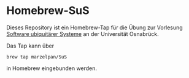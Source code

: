 # Homebrew-SuS
Dieses Repository ist ein Homebrew-Tap für die Übung zur Vorlesung [Software ubiquitärer Systeme](https://ess.cs.uni-osnabrueck.de/teaching/SuS/index.html.de) an der Universität Osnabrück.

Das Tap kann über
```
brew tap marzelpan/SuS
```
in Homebrew eingebunden werden.
